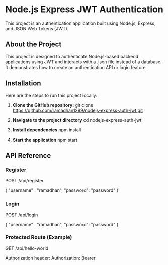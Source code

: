 # Node.js Express JWT Authentication

This project is an authentication application built using Node.js, Express, and JSON Web Tokens (JWT).

## About the Project

This project is designed to authenticate Node.js-based backend applications using JWT and interacts with a .json file instead of a database. It demonstrates how to create an authentication API or login feature.

## Installation

Here are the steps to run this project locally:

1. **Clone the GitHub repository:**
   git clone https://github.com/ramadhan1299/nodejs-express-auth-jwt.git

2. **Navigate to the project directory**
    cd nodejs-express-auth-jwt

3. **Install dependencies**
    npm install

4. **Start the application**
    npm start

## API Reference

### Register
  POST /api/register

  {
    "username" : "ramadhan",
    "password": "password"
  }

### Login
  POST /api/login

  {
    "username" : "ramadhan",
    "password": "password"
  }
### Protected Route (Example)

  GET /api/hello-world

  Authorization header: Authorization: Bearer <token>
